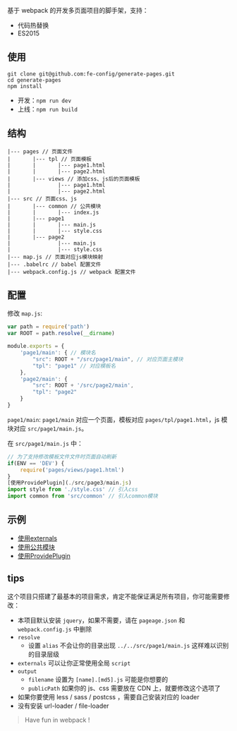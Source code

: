 基于 webpack 的开发多页面项目的脚手架，支持：

* 代码热替换
* ES2015

## 使用

```shell
git clone git@github.com:fe-config/generate-pages.git 
cd generate-pages
npm install
```

* 开发：`npm run dev`
* 上线：`npm run build`

## 结构

```
|--- pages // 页面文件
|       |--- tpl // 页面模板
|       |       |--- page1.html
|       |       |--- page2.html
|       |--- views // 添加css、js后的页面模板
|               |--- page1.html
|               |--- page2.html
|--- src // 页面css、js
|       |--- common // 公共模块
|       |       |--- index.js
|       |--- page1
|       |       |--- main.js
|       |       |--- style.css
|       |--- page2
|               |--- main.js
|               |--- style.css
|--- map.js // 页面对应js模块映射
|--- .babelrc // babel 配置文件
|--- webpack.config.js // webpack 配置文件
```

## 配置

修改 `map.js`:

```js
var path = require('path')
var ROOT = path.resolve(__dirname)

module.exports = {
    'page1/main': { // 模块名
        "src": ROOT + "/src/page1/main", // 对应页面主模块
        "tpl": "page1" // 对应模板名
    },
    'page2/main': {
        "src": ROOT + '/src/page2/main',
        "tpl": "page2"
    }
}
```

`page1/main`: `page1/main` 对应一个页面，模板对应 `pages/tpl/page1.html`，js 模块对应 `src/page1/main.js`。

在 `src/page1/main.js` 中：

```js
// 为了支持修改模板文件文件时页面自动刷新
if(ENV == 'DEV') {
    require('pages/views/page1.html')
}
[使用ProvidePlugin](./src/page3/main.js)
import style from './style.css' // 引入css
import common from 'src/common' // 引入common模块
```

## 示例

* [使用externals](./src/page1/main.js)
* [使用公共模块](./src/page2/main.js)
* [使用ProvidePlugin](./src/page3/main.js)

## tips

这个项目只搭建了最基本的项目需求，肯定不能保证满足所有项目，你可能需要修改：

* 本项目默认安装 `jquery`，如果不需要，请在 `pageage.json` 和 `webpack.config.js` 中删除
* `resolve`
    * 设置 `alias` 不会让你的目录出现 `../../src/page1/main.js` 这样难以识别的目录层级
* `externals` 可以让你正常使用全局 `script` 
* `output` 
    * `filename` 设置为 `[name].[md5].js` 可能是你想要的
    * `publicPath` 如果你的 js、css 需要放在 CDN 上，就要修改这个选项了
* 如果你要使用 less / sass / postcss ，需要自己安装对应的 loader
* 没有安装 url-loader / file-loader

> Have fun in webpack !
